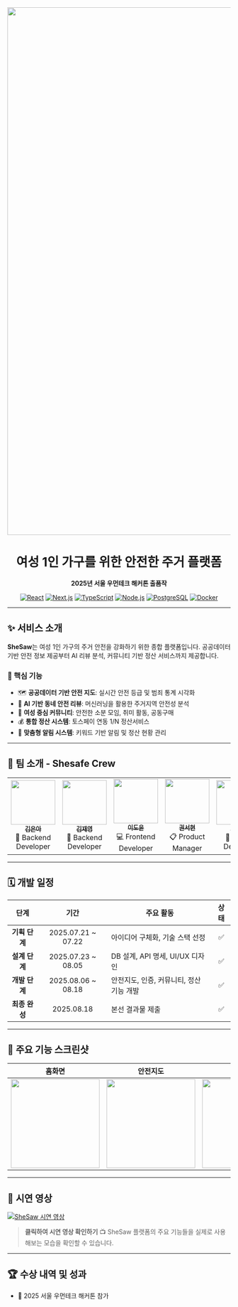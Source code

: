 <div align="center">

  <img width="4614" height="1188" alt="Frame 1" src="https://github.com/user-attachments/assets/203a12a6-3ec3-490e-b1ef-49cbfd17f61c" />


  # 여성 1인 가구를 위한 안전한 주거 플랫폼

  **2025년 서울 우먼테크 해커톤 출품작**

  [![React](https://img.shields.io/badge/React-18.0-blue?logo=react)](https://reactjs.org/)
  [![Next.js](https://img.shields.io/badge/Next.js-14.0-black?logo=next.js)](https://nextjs.org/)
  [![TypeScript](https://img.shields.io/badge/TypeScript-5.0-blue?logo=typescript)](https://www.typescriptlang.org/)
  [![Node.js](https://img.shields.io/badge/Node.js-18.0-green?logo=node.js)](https://nodejs.org/)
  [![PostgreSQL](https://img.shields.io/badge/PostgreSQL-15.0-blue?logo=postgresql)](https://www.postgresql.org/)
  [![Docker](https://img.shields.io/badge/Docker-latest-blue?logo=docker)](https://www.docker.com/)

  </div>

  ---

  ## ✨ 서비스 소개

  **SheSaw**는 여성 1인 가구의 주거 안전을 강화하기 위한 종합 플랫폼입니다. 공공데이터 기반 안전 정보 제공부터 AI 리뷰 분석, 커뮤니티 기반 정산 서비스까지 제공합니다.

  ### 🎯 핵심 기능

  - 🗺️ **공공데이터 기반 안전 지도**: 실시간 안전 등급 및 범죄 통계 시각화
  - 🤖 **AI 기반 동네 안전 리뷰**: 머신러닝을 활용한 주거지역 안전성 분석
  - 👥 **여성 중심 커뮤니티**: 안전한 소분 모임, 취미 활동, 공동구매
  - 💰 **통합 정산 시스템**: 토스페이 연동 1/N 정산서비스
  - 🔔 **맞춤형 알림 시스템**: 키워드 기반 알림 및 정산 현황 관리

  ---

  ## 👥 팀 소개 - Shesafe Crew

  <table align="center">
    <tr>
      <td align="center"><a href="https://bcoding-lab.tistory.com/"><img
  src="https://via.placeholder.com/100x100"
  width="100px;" alt=""/><br
  /><sub><b>김은아</b></sub></a><br />🔧 Backend
  Developer</td>
      <td align="center"><a href="#"><img
  src="https://via.placeholder.com/100x100"
  width="100px;" alt=""/><br
  /><sub><b>김재영</b></sub></a><br />🔧 Backend
  Developer</td>
      <td align="center"><a href="#"><img
  src="https://via.placeholder.com/100x100"
  width="100px;" alt=""/><br
  /><sub><b>이도윤</b></sub></a><br />💻 Frontend
  Developer</td>
      <td align="center"><a href="#"><img
  src="https://via.placeholder.com/100x100"
  width="100px;" alt=""/><br
  /><sub><b>권서현</b></sub></a><br />📋 Product
  Manager</td>
      <td align="center"><a href="#"><img
  src="https://via.placeholder.com/100x100"
  width="100px;" alt=""/><br
  /><sub><b>황혜명</b></sub></a><br />🎨 UI/UX
  Designer</td>
    </tr>
  </table>

  ---

  ## 🗓️ 개발 일정

  | 단계 | 기간 | 주요 활동 | 상태 |
  |:---:|:---:|---|:---:|
  | **기획 단계** | 2025.07.21 ~ 07.22 | 아이디어 구체화, 기술 스택 선정 | ✅ |
  | **설계 단계** | 2025.07.23 ~ 08.05 | DB 설계, API 명세, UI/UX 디자인 | ✅ |
  | **개발 단계** | 2025.08.06 ~ 08.18 | 안전지도, 인증, 커뮤니티, 정산 기능 개발 | ✅ |
  | **최종 완성** | 2025.08.18 | 본선 결과물 제출 | ✅ |


  ---

  ## 📱 주요 기능 스크린샷
 | 홈화면 | 안전지도 | 정책 | 커뮤니티 |
  |---|---|---|---|
  | <img width="200" src="https://github.com/user-attachments/assets/4a190629-fc2b-4bb8-9120-602e04628986"/> | <img width="200" src="https://github.com/user-attachments/assets/575f0c52-235b-40f1-94b1-f5364339d0de" /> | <img width="200" src="https://github.com/user-attachments/assets/ba541d9f-d5a1-4f44-bc34-cc5a69c9714c" /> | <img width="200" src="https://github.com/user-attachments/assets/cd2b0205-9818-4a8c-889b-7a301705bf35" /> |


  ---

  ## 🎥 시연 영상

  [![SheSaw 시연 영상](https://img.youtube.com/vi/HKGmucrS0Cc/0.jpg)](https://youtu.be/HKGmucrS0Cc?si=SOiQ1rE5sdMzc99)

  > **클릭하여 시연 영상 확인하기** 📺
  > SheSaw 플랫폼의 주요 기능들을 실제로 사용해보는 모습을 확인할 수 있습니다.

  ---
  
  ## 🏆 수상 내역 및 성과

  - 🥇 2025 서울 우먼테크 해커톤 참가

  
